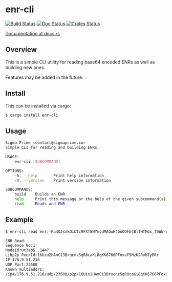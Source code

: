enr-cli
============

[![Build Status]][Build Link] [![Doc Status]][Doc Link] [![Crates
Status]][Crates Link]

[Build Status]: https://github.com/AgeManning/enr-cli/workflows/build/badge.svg?branch=master
[Build Link]: https://github.com/AgeManning/enr-cli/actions
[Doc Status]: https://docs.rs/enr-cli/badge.svg
[Doc Link]: https://docs.rs/enr-cli
[Crates Status]: https://img.shields.io/crates/v/enr-cli.svg
[Crates Link]: https://crates.io/crates/enr-cli

[Documentation at docs.rs](https://docs.rs/enr-cli)

## Overview

This is a simple CLI utility for reading base64 encoded ENRs as well as
building new ones.

Features may be added in the future.

## Install

This can be installed via cargo:

```bash
$ cargo install enr-cli
```

## Usage

```bash
Sigma Prime <contact@sigmaprime.io>
Simple CLI for reading and building ENRs.

USAGE:
    enr-cli [SUBCOMMAND]

OPTIONS:
    -h, --help       Print help information
    -V, --version    Print version information

SUBCOMMANDS:
    build    Builds an ENR
    help     Print this message or the help of the given subcommand(s)
    read     Reads and ENR
```

## Example

```bash
$ enr-cli read enr:-Ku4QJsxkOibTc9FXfBWYmcdMAGwH4bnOOFb4BlTHfMdx_f0WN-u4IUqZcQVP9iuEyoxipFs7-Qd_rH_0HfyOQitc7IBh2F0dG5ldHOIAAAAAAAAAACEZXRoMpD1pf1CAAAAAP__________gmlkgnY0gmlwhLAJM9iJc2VjcDI1NmsxoQL2RyM26TKZzqnUsyycHQB4jnyg6Wi79rwLXtaZXty06YN1ZHCCW8w

ENR Read:
Sequence No:1
NodeId:0x3ab5..1447
Libp2p PeerId:16Uiu2HAmC13Brucnz5qR8caKi8qKK6766PFoxsF5MzK2RvbTyBRr
IP:176.9.51.216
UDP Port:23500
Known multiaddrs:
/ip4/176.9.51.216/udp/23500/p2p/16Uiu2HAmC13Brucnz5qR8caKi8qKK6766PFoxsF5MzK2RvbTyBRr
```
